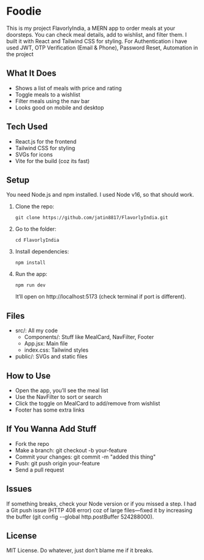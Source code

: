 # Foodie 

This is my project FlavorlyIndia, a MERN app to order meals at your doorsteps. You can check meal details, add to wishlist, and filter them. I built it with React and Tailwind CSS for styling.
For Authentication i have used JWT, OTP Verification (Email & Phone), Password Reset, Automation in the project

## What It Does
- Shows a list of meals with price and rating
- Toggle meals to a wishlist
- Filter meals using the nav bar
- Looks good on mobile and desktop

## Tech Used
- React.js for the frontend
- Tailwind CSS for styling
- SVGs for icons
- Vite for the build (coz its fast)

## Setup
You need Node.js and npm installed. I used Node v16, so that should work.

1. Clone the repo:  
   ```
   git clone https://github.com/jatin8817/FlavorlyIndia.git
   ```

2. Go to the folder:  
   ```
   cd FlavorlyIndia
   ```

3. Install dependencies:  
   ```
   npm install
   ```

4. Run the app:  
   ```
   npm run dev
   ```
   It’ll open on http://localhost:5173 (check terminal if port is different).

## Files
- src/: All my code
  - Components/: Stuff like MealCard, NavFilter, Footer
  - App.jsx: Main file
  - index.css: Tailwind styles
- public/: SVGs and static files

## How to Use
- Open the app, you’ll see the meal list
- Use the NavFilter to sort or search
- Click the toggle on MealCard to add/remove from wishlist
- Footer has some extra links

## If You Wanna Add Stuff
- Fork the repo
- Make a branch: git checkout -b your-feature
- Commit your changes: git commit -m "added this thing"
- Push: git push origin your-feature
- Send a pull request

## Issues
If something breaks, check your Node version or if you missed a step. I had a Git push issue (HTTP 408 error) coz of large files—fixed it by increasing the buffer (git config --global http.postBuffer 524288000).

## License
MIT License. Do whatever, just don’t blame me if it breaks.
